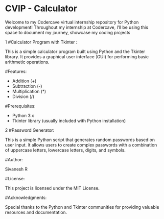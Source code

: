 # CVIP - Calculator 
Welcome to my Codercave virtual internship repository for Python development! Throughout my internship at Codercave, I'll be using this space to document my journey, showcase my coding projects

1  #Calculator Program with Tkinter :

This is a simple calculator program built using Python and the Tkinter library. It provides a graphical user interface (GUI) for performing basic arithmetic operations.

#Features: 

* Addition (+)
* Subtraction (-)
* Multiplication (*)
* Division (/)

#Prerequisites:

* Python 3.x
* Tkinter library (usually included with Python installation)

2  #Password Generator:

This is a simple Python script that generates random passwords based on user input. It allows users to create complex passwords with a combination of uppercase letters, lowercase letters, digits, and symbols.

#Author:

Sivanesh R

#License:

This project is licensed under the MIT License.

#Acknowledgments:

Special thanks to the Python and Tkinter communities for providing valuable resources and documentation.
